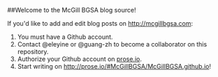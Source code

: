 ##Welcome to the McGill BGSA blog source!

If you'd like to add and edit blog posts on <http://mcgillbgsa.com>:

1. You must have a Github account.
2. Contact @eleyine or @guang-zh to become a collaborator on this repository. 
3. Authorize your Github account on [prose.io](http://prose.io/).
4. Start writing on <http://prose.io/#McGillBGSA/McGillBGSA.github.io>!

